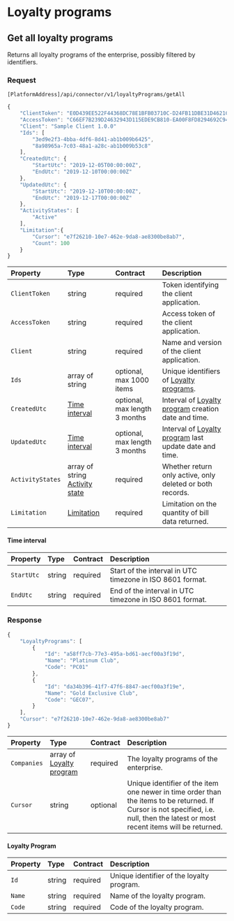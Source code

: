 # Loyalty programs

## Get all loyalty programs

Returns all loyalty programs of the enterprise, possibly filtered by identifiers.

### Request

`[PlatformAddress]/api/connector/v1/loyaltyPrograms/getAll`

```javascript
{
    "ClientToken": "E0D439EE522F44368DC78E1BFB03710C-D24FB11DBE31D4621C4817E028D9E1D",
    "AccessToken": "C66EF7B239D24632943D115EDE9CB810-EA00F8FD8294692C940F6B5A8F9453D",
    "Client": "Sample Client 1.0.0"
    "Ids": [
        "3ed9e2f3-4bba-4df6-8d41-ab1b009b6425",
        "8a98965a-7c03-48a1-a28c-ab1b009b53c8"
    ],
    "CreatedUtc": {
        "StartUtc": "2019-12-05T00:00:00Z",
        "EndUtc": "2019-12-10T00:00:00Z"
    },
    "UpdatedUtc": {
        "StartUtc": "2019-12-10T00:00:00Z",
        "EndUtc": "2019-12-17T00:00:00Z"
    },
    "ActivityStates": [
        "Active"
    ],
    "Limitation":{
        "Cursor": "e7f26210-10e7-462e-9da8-ae8300be8ab7",
        "Count": 100
    }
}
```

| Property | Type | Contract | Description |
| :-- | :-- | :-- | :-- |
| `ClientToken` | string | required | Token identifying the client application. |
| `AccessToken` | string | required | Access token of the client application. |
| `Client` | string | required | Name and version of the client application. |
| `Ids` | array of string | optional, max 1000 items | Unique identifiers of [Loyalty programs](#loyalty-program). |
| `CreatedUtc` | [Time interval](#time-interval) | optional, max length 3 months | Interval of [Loyalty program](#loyalty-program) creation date and time. |
| `UpdatedUtc` | [Time interval](#time-interval) | optional, max length 3 months | Interval of [Loyalty program](#loyalty-program) last update date and time. |
| `ActivityStates` | array of string [Activity state](vouchers.md#activity-state) | required | Whether return only active, only deleted or both records. |
| `Limitation` | [Limitation](../guidelines/pagination.md#limitation) | required | Limitation on the quantity of bill data returned. |


#### Time interval

| Property | Type | Contract | Description |
| :-- | :-- | :-- | :-- |
| `StartUtc` | string | required | Start of the interval in UTC timezone in ISO 8601 format. |
| `EndUtc` | string | required | End of the interval in UTC timezone in ISO 8601 format. |

### Response

```javascript
{
    "LoyaltyPrograms": [
        {
            "Id": "a58ff7cb-77e3-495a-bd61-aecf00a3f19d",
            "Name": "Platinum Club",
            "Code": "PC01"
        },
        {
            "Id": "da34b396-41f7-47f6-8847-aecf00a3f19e",
            "Name": "Gold Exclusive Club",
            "Code": "GEC07",
        }
    ],
    "Cursor": "e7f26210-10e7-462e-9da8-ae8300be8ab7"
}
```

| Property | Type | Contract | Description |
| :-- | :-- | :-- | :-- |
| `Companies` | array of [Loyalty program](#loyalty-program) | required | The loyalty programs of the enterprise. |
| `Cursor` | string | optional | Unique identifier of the item one newer in time order than the items to be returned. If Cursor is not specified, i.e. null, then the latest or most recent items will be returned. |

#### Loyalty Program

| Property | Type | Contract | Description |
| :-- | :-- | :-- | :-- |
| `Id` | string | required | Unique identifier of the loyalty program. |
| `Name` | string | required | Name of the loyalty program. |
| `Code` | string | required | Code of the loyalty program. |
